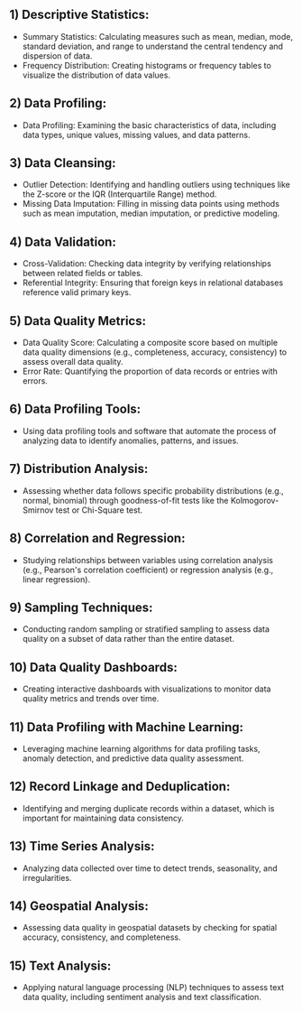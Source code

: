 ## 1) Descriptive Statistics:

- Summary Statistics: Calculating measures such as mean, median, mode, standard deviation, and range to understand the central tendency and dispersion of data.
- Frequency Distribution: Creating histograms or frequency tables to visualize the distribution of data values.

## 2) Data Profiling:

- Data Profiling: Examining the basic characteristics of data, including data types, unique values, missing values, and data patterns.

## 3) Data Cleansing:

- Outlier Detection: Identifying and handling outliers using techniques like the Z-score or the IQR (Interquartile Range) method.
- Missing Data Imputation: Filling in missing data points using methods such as mean imputation, median imputation, or predictive modeling.

## 4) Data Validation:

- Cross-Validation: Checking data integrity by verifying relationships between related fields or tables.
- Referential Integrity: Ensuring that foreign keys in relational databases reference valid primary keys.

## 5) Data Quality Metrics:

- Data Quality Score: Calculating a composite score based on multiple data quality dimensions (e.g., completeness, accuracy, consistency) to assess overall data quality.
- Error Rate: Quantifying the proportion of data records or entries with errors.

## 6) Data Profiling Tools:

- Using data profiling tools and software that automate the process of analyzing data to identify anomalies, patterns, and issues.

## 7) Distribution Analysis:

- Assessing whether data follows specific probability distributions (e.g., normal, binomial) through goodness-of-fit tests like the Kolmogorov-Smirnov test or Chi-Square test.

## 8) Correlation and Regression:

- Studying relationships between variables using correlation analysis (e.g., Pearson's correlation coefficient) or regression analysis (e.g., linear regression).

## 9) Sampling Techniques:

- Conducting random sampling or stratified sampling to assess data quality on a subset of data rather than the entire dataset.

## 10) Data Quality Dashboards:

- Creating interactive dashboards with visualizations to monitor data quality metrics and trends over time.

## 11) Data Profiling with Machine Learning:

- Leveraging machine learning algorithms for data profiling tasks, anomaly detection, and predictive data quality assessment.

## 12) Record Linkage and Deduplication:

- Identifying and merging duplicate records within a dataset, which is important for maintaining data consistency.

## 13) Time Series Analysis:

- Analyzing data collected over time to detect trends, seasonality, and irregularities.

## 14) Geospatial Analysis:

- Assessing data quality in geospatial datasets by checking for spatial accuracy, consistency, and completeness.

## 15) Text Analysis:

- Applying natural language processing (NLP) techniques to assess text data quality, including sentiment analysis and text classification.
